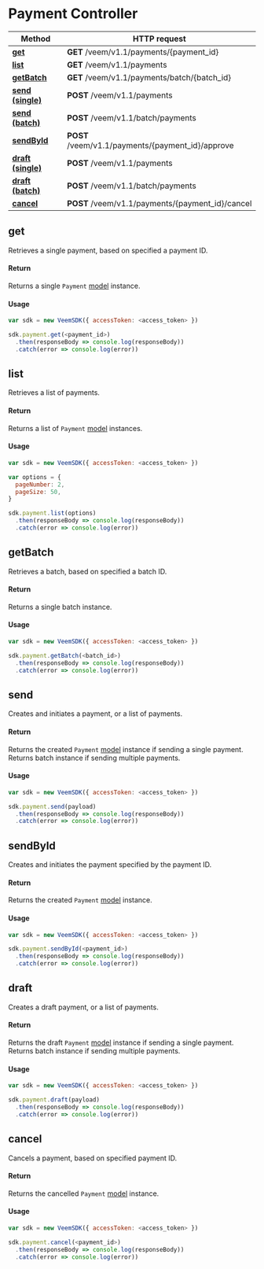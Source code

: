 # Payment Controller

Method | HTTP request
------------- | -------------
[**get**](payment.md#get) | **GET** /veem/v1.1/payments/{payment_id}
[**list**](payment.md#list) | **GET** /veem/v1.1/payments
[**getBatch**](payment.md#getBatch) | **GET** /veem/v1.1/payments/batch/{batch_id}
[**send (single)**](payment.md#send) | **POST** /veem/v1.1/payments
[**send (batch)**](payment.md#send)| **POST** /veem/v1.1/batch/payments
[**sendById**](payment.md#sendById) | **POST** /veem/v1.1/payments/{payment_id}/approve
[**draft (single)**](payment.md#draft) | **POST** /veem/v1.1/payments
[**draft (batch)**](payment.md#send)| **POST** /veem/v1.1/batch/payments
[**cancel**](payment.md#cancel) | **POST** /veem/v1.1/payments/{payment_id}/cancel

## get

Retrieves a single payment, based on specified a payment ID.

#### Return

Returns a single `Payment` [model](../lib/models/payment-response.js) instance.

#### Usage

```javascript
var sdk = new VeemSDK({ accessToken: <access_token> })

sdk.payment.get(<payment_id>)
  .then(responseBody => console.log(responseBody))
  .catch(error => console.log(error))
```

## list

Retrieves a list of payments.

#### Return

Returns a list of `Payment` [model](../lib/models/payment-response.js) instances.

#### Usage

```javascript
var sdk = new VeemSDK({ accessToken: <access_token> })

var options = {
  pageNumber: 2,
  pageSize: 50,
}

sdk.payment.list(options)
  .then(responseBody => console.log(responseBody))
  .catch(error => console.log(error))
```

## getBatch

Retrieves a batch, based on specified a batch ID.

#### Return

Returns a single batch instance.

#### Usage

```javascript
var sdk = new VeemSDK({ accessToken: <access_token> })

sdk.payment.getBatch(<batch_id>)
  .then(responseBody => console.log(responseBody))
  .catch(error => console.log(error))
```

## send

Creates and initiates a payment, or a list of payments.

#### Return

Returns the created `Payment` [model](../lib/models/payment-response.js) instance if sending a single payment.
Returns batch instance if sending multiple payments.

#### Usage

```javascript
var sdk = new VeemSDK({ accessToken: <access_token> })

sdk.payment.send(payload)
  .then(responseBody => console.log(responseBody))
  .catch(error => console.log(error))
```

## sendById

Creates and initiates the payment specified by the payment ID.

#### Return

Returns the created `Payment` [model](../lib/models/payment-response.js) instance.

#### Usage

```javascript
var sdk = new VeemSDK({ accessToken: <access_token> })

sdk.payment.sendById(<payment_id>)
  .then(responseBody => console.log(responseBody))
  .catch(error => console.log(error))
```

## draft

Creates a draft payment, or a list of payments.

#### Return

Returns the draft `Payment` [model](../lib/models/payment-response.js) instance if sending a single payment.
Returns batch instance if sending multiple payments.

#### Usage

```javascript
var sdk = new VeemSDK({ accessToken: <access_token> })

sdk.payment.draft(payload)
  .then(responseBody => console.log(responseBody))
  .catch(error => console.log(error))
```

## cancel

Cancels a payment, based on specified payment ID.

#### Return

Returns the cancelled `Payment` [model](../lib/models/payment-response.js) instance.

#### Usage

```javascript
var sdk = new VeemSDK({ accessToken: <access_token> })

sdk.payment.cancel(<payment_id>)
  .then(responseBody => console.log(responseBody))
  .catch(error => console.log(error))
```
